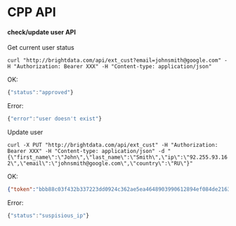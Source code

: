 # CPP API

#### check/update user API
Get current user status

`curl "http://brightdata.com/api/ext_cust?email=johnsmith@google.com" -H "Authorization: Bearer XXX" -H "Content-type: application/json"`

OK:
```js
{"status":"approved"}
```

Error:
```js
{"error":"user doesn't exist"}
```

Update user

`curl -X PUT "http://brightdata.com/api/ext_cust" -H "Authorization: Bearer XXX" -H "Content-type: application/json" -d "{\"first_name\":\"John\",\"last_name\":\"Smith\",\"ip\":\"92.255.93.162\",\"email\":\"johnsmith@google.com\",\"country\":\"RU\"}"`

OK:
```json
{"token":"bbb88c03f432b337223dd0924c362ae5ea4648903990612894ef084de216367a"}
```

Error:
```js
{"status":"suspisious_ip"}
```
